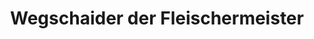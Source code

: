 ---
title: "Wegschaider der Fleischermeister"
url: /linz/wegschaider-der-fleischermeister/
shop: Metzgerei
---